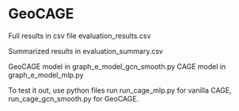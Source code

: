 # GeoCAGE

Full results in csv file evaluation_results.csv

Summarized results in evaluation_summary.csv

GeoCAGE model in graph_e_model_gcn_smooth.py
CAGE model in graph_e_model_mlp.py

To test it out, use python files run run_cage_mlp.py for vanilla CAGE, run_cage_gcn_smooth.py for GeoCAGE.
